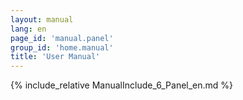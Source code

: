 ```yaml
---
layout: manual
lang: en
page_id: 'manual.panel'
group_id: 'home.manual'
title: 'User Manual'
---
```

{% include_relative ManualInclude_6_Panel_en.md %}